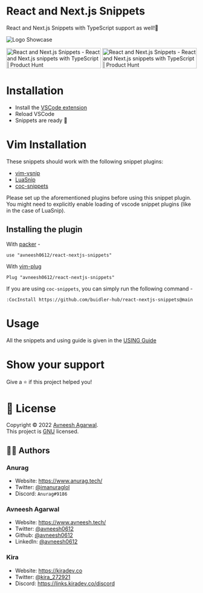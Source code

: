 # React and Next.js Snippets

React and Next.js Snippets with TypeScript support as well!🚀

![Logo Showcase](https://user-images.githubusercontent.com/76690419/153743536-15a5218f-12fc-4f20-9557-9f79863ef5b8.png)

<a href="https://www.producthunt.com/posts/react-and-next-js-snippets?utm_source=badge-featured&utm_medium=badge&utm_souce=badge-react-and-next-js-snippets" target="_blank"><img src="https://api.producthunt.com/widgets/embed-image/v1/featured.png?post_id=331596&theme=dark" alt="React and Next.js Snippets - React and Next.js snippets with TypeScript | Product Hunt" style="width: 250px; height: 54px;" width="250" height="54" /></a>
<a href="https://www.producthunt.com/posts/react-and-next-js-snippets?utm_source=badge-top-post-badge&utm_medium=badge&utm_souce=badge-react-and-next-js-snippets" target="_blank"><img src="https://api.producthunt.com/widgets/embed-image/v1/top-post-badge.png?post_id=331596&theme=dark&period=daily" alt="React and Next.js Snippets - React and Next.js snippets with TypeScript | Product Hunt" style="width: 250px; height: 54px;" width="250" height="54" /></a>

# Installation

- Install the [VSCode extension](https://marketplace.visualstudio.com/items?itemName=AvneeshAgarwal.react-nextjs-snippets)
- Reload VSCode
- Snippets are ready 🎉

# Vim Installation

These snippets should work with the following snippet plugins:

- [vim-vsnip](https://github.com/hrsh7th/vim-vsnip)
- [LuaSnip](https://github.com/L3MON4D3/LuaSnip)
- [coc-snippets](https://github.com/neoclide/coc-snippets)

Please set up the aforementioned plugins before using this snippet plugin. You
might need to explicitly enable loading of vscode snippet plugins (like in the case of LuaSnip).

## Installing the plugin

With [packer](https://github.com/wbthomason/packer.nvim) -

```
use "avneesh0612/react-nextjs-snippets"
```

With [vim-plug](https://github.com/junegunn/vim-plug)

```
Plug "avneesh0612/react-nextjs-snippets"
```

If you are using `coc-snippets`, you can simply run the following command -

```
:CocInstall https://github.com/buidler-hub/react-nextjs-snippets@main
```

# Usage

All the snippets and using guide is given in the [USING Guide](./src/extension/README.md)

# Show your support

Give a ⭐️ if this project helped you!

# 📝 License

Copyright © 2022 [Avneesh Agarwal](https://github.com/avneesh0612).<br />
This project is [GNU](https://github.com/buidler-hub/react-nextjs-snippets/blob/main/LICENSE) licensed.

## 🦸‍♂️ Authors

### Anurag

- Website: https://www.anurag.tech/
- Twitter: [@imanuraglol](https://twitter.com/imanuraglol)
- Discord: `Anurag#9186`

### Avneesh Agarwal

- Website: https://www.avneesh.tech/
- Twitter: [@avneesh0612](https://twitter.com/avneesh0612)
- Github: [@avneesh0612](https://github.com/avneesh0612)
- LinkedIn: [@avneesh0612](https://www.linkedin.com/in/avneesh0612)

### Kira

- Website: https://kiradev.co
- Twitter: [@kira_272921](https://twitter.com/kira_272921)
- Discord: https://links.kiradev.co/discord
